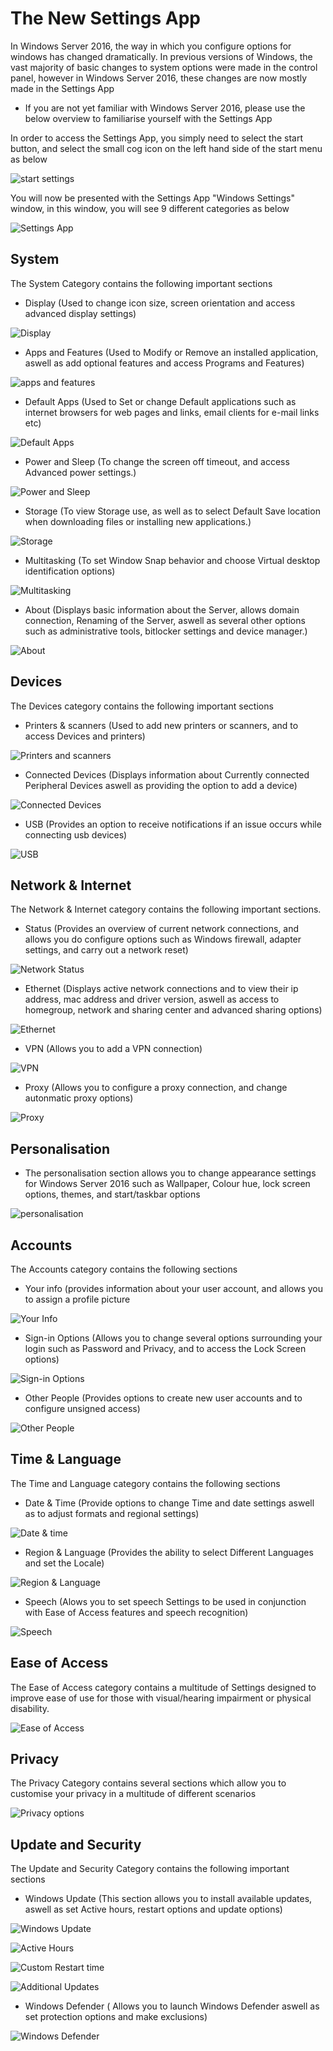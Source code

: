 # The New Settings App

  In Windows Server 2016, the way in which you configure options for windows has changed dramatically. 
  In previous versions of Windows, the vast majority of basic changes to system options were made in the control panel, however in Windows Server 2016, these changes are now mostly made in the Settings App

* If you are not yet familiar with Windows Server 2016, please use the below overview to familiarise yourself with the Settings App

In order to access the Settings App, you simply need to select the start button, and select the small cog icon on the left hand side of the start menu as below

![start settings](files/settingsapp/startsettings.PNG)

You will now be presented with the Settings App "Windows Settings" window, in this window, you will see 9 different categories as below

![Settings App](files/settingsapp/settingsapp.PNG)

## System

The System Category contains the following important sections

* Display (Used to change icon size, screen orientation and access advanced display settings)

![Display](files/settingsapp/system/display.PNG)

* Apps and Features (Used to Modify or Remove an installed application, aswell as add optional features and access Programs and Features)

![apps and features](files/settingsapp/system/appandfeatures.PNG)

* Default Apps (Used to Set or change Default applications such as internet browsers for web pages and links, email clients for e-mail links etc)

![Default Apps](files/settingsapp/system/defaultapps.PNG)

* Power and Sleep (To change the screen off timeout, and access Advanced power settings.)

![Power and Sleep](files/settingsapp/system/powerandsleep.PNG)

* Storage (To view Storage use, as well as to select Default Save location when downloading files or installing new applications.)

![Storage](files/settingsapp/system/storage.PNG)

* Multitasking (To set Window Snap behavior and choose Virtual desktop identification options)

![Multitasking](files/settingsapp/system/multitasking.PNG)

* About (Displays basic information about the Server, allows domain connection, Renaming of the Server, aswell as several other options such as administrative tools, bitlocker settings and device manager.)

![About](files/settingsapp/system/about.PNG)


## Devices

The Devices category contains the following important sections

* Printers & scanners (Used to add new printers or scanners, and to access Devices and printers)

![Printers and scanners](files/settingsapp/devices/printersandscanners.PNG)

* Connected Devices (Displays information about Currently connected Peripheral Devices aswell as providing the option to add a device)

![Connected Devices](files/settingsapp/devices/connecteddevices.PNG)

* USB (Provides an option to receive notifications if an issue occurs while connecting usb devices)

![USB](files/settingsapp/devices/usb.PNG)

## Network & Internet

The Network & Internet category contains the following important sections.

* Status (Provides an overview of current network connections, and allows you do configure options such as Windows firewall, adapter settings, and carry out a network reset)

![Network Status](files/settingsapp/network/networkstatus.PNG)

* Ethernet (Displays active network connections and to view their ip address, mac address and driver version, aswell as access to homegroup, network and sharing center and advanced sharing options)

![Ethernet](files/settingsapp/network/ethernetoptions.PNG)

* VPN (Allows you to add a VPN connection)

![VPN](files/settingsapp/network/vpnoptions.PNG)

* Proxy (Allows you to configure a proxy connection, and change autonmatic proxy options)

![Proxy](files/settingsapp/network/proxyoptions.PNG)


## Personalisation

* The personalisation section allows you to change appearance settings for Windows Server 2016 such as Wallpaper, Colour hue, lock screen options, themes, and start/taskbar options

![personalisation](files/settingsapp/personalisation.PNG)

## Accounts
The Accounts category contains the following sections

* Your info (provides information about your user account, and allows you to assign a profile picture

![Your Info](files/settingsapp/accounts/yourinfo.PNG)

* Sign-in Options (Allows you to change several options surrounding your login such as Password and Privacy, and to access the Lock Screen options)

![Sign-in Options](files/settingsapp/accounts/signinoptions.PNG)

* Other People (Provides options to create new user accounts and to configure unsigned access)

![Other People](files/settingsapp/accounts/otherpeople.PNG)

## Time & Language

The Time and Language category contains the following sections

* Date & Time (Provide options to change Time and date settings aswell as to adjust formats and regional settings)

![Date & time](files/settingsapp/dateandtime/dateandtime.PNG)

* Region & Language (Provides the ability to select Different Languages and set the Locale)

![Region & Language](files/settingsapp/dateandtime/regionandlanguage.PNG)

* Speech (Alows you to set speech Settings to be used in conjunction with Ease of Access features and speech recognition)

![Speech](files/settingsapp/dateandtime/speech.PNG)

## Ease of Access

The Ease of Access category contains a multitude of Settings designed to improve ease of use for those with visual/hearing impairment or physical disability.

![Ease of Access](files/settingsapp/easeofaccess.PNG)
## Privacy

The Privacy Category contains several sections which allow you to customise your privacy in a multitude of different scenarios

![Privacy options](files/settingsapp/privacy.PNG)

## Update and Security

The Update and Security Category contains the following important sections

* Windows Update (This section allows you to install available updates, aswell as set Active hours, restart options and update options)

![Windows Update](files/settingsapp/update/windowsupdate.PNG)

![Active Hours](files/settingsapp/update/changeactivehours.PNG)

![Custom Restart time](files/settingsapp/update/customrestarttime.PNG)

![Additional Updates](files/settingsapp/update/additionalupdates.PNG)

* Windows Defender ( Allows you to launch Windows Defender aswell as set protection options and make exclusions)

![Windows Defender](files/settingsapp/update/windowsdefender.PNG)
